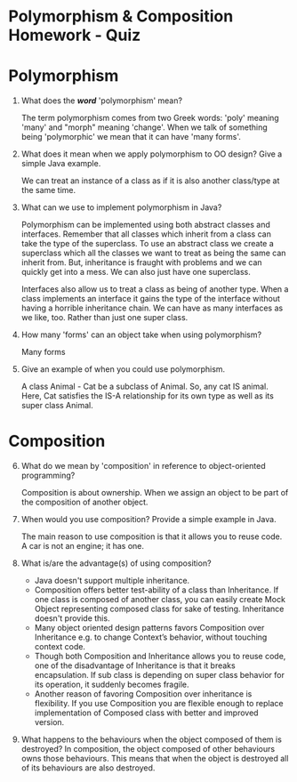 # Polymorphism & Composition Homework - Quiz

# Polymorphism

1. What does the ___word___ 'polymorphism' mean?

    The term polymorphism comes from two Greek words: 'poly' meaning 'many' and "morph" meaning 'change'. When we talk of something being 'polymorphic' we mean that it can have 'many forms'.


2. What does it mean when we apply polymorphism to OO design? Give a simple Java example.

    We can treat an instance of a class as if it is also another class/type at the same time.

3. What can we use to implement polymorphism in Java?

      Polymorphism can be implemented using both abstract classes and interfaces. Remember that all classes which inherit from a class can take the type of the superclass. To use an abstract class we create a superclass which all the classes we want to treat as being the same can inherit from. But, inheritance is fraught with problems and we can quickly get into a mess. We can also just have one superclass.

      Interfaces also allow us to treat a class as being of another type. When a class implements an interface it gains the type of the interface without having a horrible inheritance chain. We can have as many interfaces as we like, too. Rather than just one super class.

4. How many 'forms' can an object take when using polymorphism?

      Many forms

5. Give an example of when you could use polymorphism.

      A class Animal - Cat be a subclass of Animal. So, any cat IS animal. Here, Cat satisfies the IS-A relationship for its own type as well as its super class Animal.

# Composition

6. What do we mean by 'composition' in reference to object-oriented programming?

      Composition is about ownership. When we assign an object to be part of the composition of another object.

7. When would you use composition? Provide a simple example in Java.

           
      The main reason to use composition is that it allows you to reuse code. A car is not an engine; it has one.

8. What is/are the advantage(s) of using composition?
   - Java doesn't support multiple inheritance.
   - Composition offers better test-ability of a class than Inheritance. If one class is composed of another class, you can easily create Mock Object representing composed class for sake of testing. Inheritance doesn't provide this. 
    - Many object oriented design patterns favors Composition over Inheritance e.g. to change Context’s behavior, without touching context code. 
    - Though both Composition and Inheritance allows you to reuse code, one of the disadvantage of Inheritance is that it breaks encapsulation. If sub class is depending on super class behavior for its operation, it suddenly becomes fragile. 
    - Another reason of favoring Composition over inheritance is flexibility. If you use Composition you are flexible enough to replace implementation of Composed class with better and improved version. 

9. What happens to the behaviours when the object composed of them is destroyed?
          In composition, the object composed of other behaviours owns those behaviours. This means that when the object is destroyed all of its behaviours are also destroyed.
